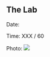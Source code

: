 ## The Lab

Date:

Time: XXX / 60

Photo:
<img src="https://lh3.googleusercontent.com/a79D53X9nn2_Qa6CBg0eETYhHwizrMTrM0SEJJqKIN8MVbqw0rDpsrm7FvTHcxPG9bHx9QbwHKE-9nPo3fe0Q_SojAZTsQ6USUJ82b5p5rvrxTHYoI6TDbGPVEzOfamkUOolfdtgZ3-hQVcTf7_OG6oYWMiC217jvEyDbYLaiVXw20MOMcpjFS-RIB7wr_oc7fwup04c3hc_90kFuhLNDQK9CocWvEyWU_NeSYfZf6QnBUgUd80pTaoL4Dxewga5ZSXyJP8x04UMY2t9ljkKQQwYOtO1tTvI4Szhx2aLVfgdiYw1k8cr0l-3dD1Ck_d5D5P8o1GGOQdg6VZLcjnaT2cAj4v9zrp_3iyMFjmSTZQiyEVqbSVBTu8VnNAqMAM0WxbhiVjp_sgctZLPXw045EVd6iqCP_0KplE7lW7fmKafOdjnlgBHe7x8qoWgt9r_J7mVyrbiv7V3SqQGw3Un1VNwn8CYzIihi4Uh-8RAyZsIYkL3zDyzihFcwLxh8aVBIKLPgg44Ak6MLOlmvKZji0UqEYXjU1tHGJk2dNeQ1u-s9eAsK0oGOoxKkM94NyhNl9d63boNEvEOQBjkzGy7BHVv85WKngNwcV32aw1KSHi5AARP4pQH8CY8yNxQwVFTVY9iGIW9fOmQz4x0y5W7xB9BHZRWPubAkkLc63J7Qc3COdPx4d47ZDEbMPYPpg=s811-no?authuser=0">
